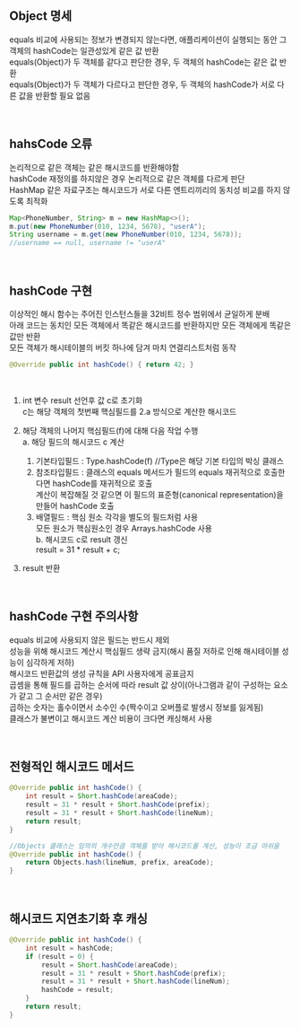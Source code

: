 ## Object 명세
equals 비교에 사용되는 정보가 변경되지 않는다면, 애플리케이션이 실행되는 동안 그 객체의 hashCode는 일관성있게 같은 값 반환  
equals(Object)가 두 객체를 같다고 판단한 경우, 두 객체의 hashCode는 같은 값 반환  
equals(Object)가 두 객체가 다르다고 판단한 경우, 두 객체의 hashCode가 서로 다른 값을 반환할 필요 없음  

<br>

## hahsCode 오류
논리적으로 같은 객체는 같은 해시코드를 반환해야함  
hashCode 재정의를 하지않은 경우 논리적으로 같은 객체를 다르게 판단  
HashMap 같은 자료구조는 해시코드가 서로 다른 엔트리끼리의 동치성 비교를 하지 않도록 최적화  

````java
Map<PhoneNumber, String> m = new HashMap<>();
m.put(new PhoneNumber(010, 1234, 5678), "userA");
String username = m.get(new PhoneNumber(010, 1234, 5678));
//username == null, username != "userA"
````

<br>

## hashCode 구현
이상적인 해시 함수는 주어진 인스턴스들을 32비트 정수 범위에서 균일하게 분배  
아래 코드는 동치인 모든 객체에서 똑같은 해시코드를 반환하지만 모든 객체에게 똑같은 값만 반환  
모든 객체가 해시테이블의 버킷 하나에 담겨 마치 연결리스트처럼 동작  

````java
@Override public int hashCode() { return 42; }
````

<br>

1. int 변수 result 선언후 값 c로 초기화  
    c는 해당 객체의 첫번째 핵심필드를 2.a 방식으로 계산한 해시코드  
    
2. 해당 객체의 나머지 핵심필드(f)에 대해 다음 작업 수행   
    a. 해당 필드의 해시코드 c 계산  
      1) 기본타입필드 : Type.hashCode(f) //Type은 해당 기본 타입의 박싱 클래스  
      2) 참조타입필드 : 클래스의 equals 메서드가 필드의 equals 재귀적으로 호출한다면 hashCode를 재귀적으로 호출  
                    계산이 복잡해질 것 같으면 이 필드의 표준형(canonical representation)을 만들어 hashCode 호출  
      3) 배열필드 : 핵심 원소 각각을 별도의 필드처럼 사용  
                  모든 원소가 핵심원소인 경우 Arrays.hashCode 사용  
    b. 해시코드 c로 result 갱신  
      result = 31 * result + c;  
    
3. result 반환  

<br>

## hashCode 구현 주의사항
equals 비교에 사용되지 않은 필드는 반드시 제외  
성능을 위해 해시코드 계산시 핵심필드 생략 금지(해시 품질 저하로 인해 해시테이블 성능이 심각하게 저하)  
해시코드 반환값의 생성 규칙을 API 사용자에게 공표금지  
곱셈을 통해 필드를 곱하는 순서에 따라 result 값 상이(아나그램과 같이 구성하는 요소가 같고 그 순서만 같은 경우)   
곱하는 숫자는 홀수이면서 소수인 수(짝수이고 오버플로 발생시 정보를 잃게됨)  
클래스가 불변이고 해시코드 계산 비용이 크다면 캐싱해서 사용  

<br>

## 전형적인 해시코드 메서드
````java
@Override public int hashCode() {
    int result = Short.hashCode(areaCode);
    result = 31 * result + Short.hashCode(prefix);
    result = 31 * result + Short.hashCode(lineNum);
    return result;
}

//Objects 클래스는 임의의 개수만큼 객체를 받아 해시코드를 계산, 성능이 조금 아쉬움
@Override public int hashCode() {
    return Objects.hash(lineNum, prefix, areaCode);
}
````

<br>
 
## 해시코드 지연초기화 후 캐싱

````java
@Override public int hashCode() {
    int result = hashCode;
    if (result = 0) {
        result = Short.hashCode(areaCode);
        result = 31 * result + Short.hashCode(prefix);
        result = 31 * result + Short.hashCode(lineNum);
        hashCode = result;
    }
    return result;
}
````

<br>

